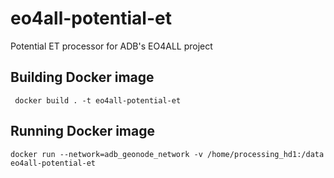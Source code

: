 # eo4all-potential-et
 Potential ET processor for ADB's EO4ALL project

## Building Docker image
     docker build . -t eo4all-potential-et

## Running Docker image
    docker run --network=adb_geonode_network -v /home/processing_hd1:/data eo4all-potential-et
